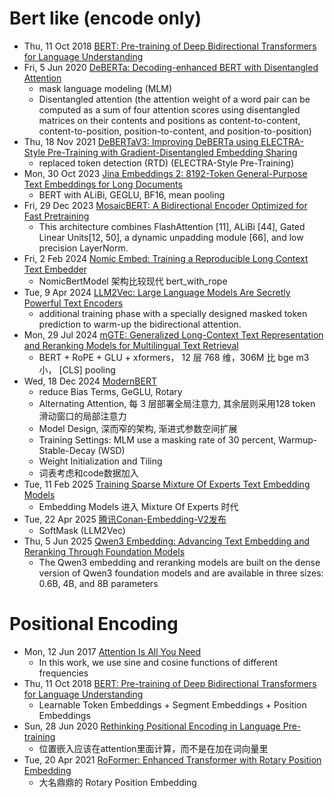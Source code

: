 
# Bert like (encode only)
- Thu, 11 Oct 2018 [BERT: Pre-training of Deep Bidirectional Transformers for Language Understanding](https://arxiv.org/abs/1810.04805)
- Fri, 5 Jun 2020 [DeBERTa: Decoding-enhanced BERT with Disentangled Attention](https://arxiv.org/abs/2006.03654)
  - mask language modeling (MLM)
  - Disentangled attention (the attention weight of a word pair can be computed as a sum of four attention scores
using disentangled matrices on their contents and positions as content-to-content, content-to-position,
position-to-content, and position-to-position)
- Thu, 18 Nov 2021 [DeBERTaV3: Improving DeBERTa using ELECTRA-Style Pre-Training with Gradient-Disentangled Embedding Sharing](https://arxiv.org/abs/2111.09543)
  - replaced token detection (RTD) (ELECTRA-Style Pre-Training)
- Mon, 30 Oct 2023 [Jina Embeddings 2: 8192-Token General-Purpose Text Embeddings for Long Documents](https://arxiv.org/abs/2310.19923)
  - BERT with ALiBi, GEGLU, BF16, mean pooling
- Fri, 29 Dec 2023 [MosaicBERT: A Bidirectional Encoder Optimized for Fast Pretraining](https://arxiv.org/abs/2312.17482)
  - This architecture combines FlashAttention [11], ALiBi [44], Gated Linear Units[12, 50], a dynamic unpadding module [66], and low precision LayerNorm.
- Fri, 2 Feb 2024 [Nomic Embed: Training a Reproducible Long Context Text Embedder](https://arxiv.org/abs/2402.01613)
  - NomicBertModel 架构比较现代 bert_with_rope
- Tue, 9 Apr 2024 [LLM2Vec: Large Language Models Are Secretly Powerful Text Encoders](https://arxiv.org/abs/2404.05961)
  - additional training phase with a specially designed masked token prediction to warm-up the bidirectional attention.
- Mon, 29 Jul 2024 [mGTE: Generalized Long-Context Text Representation and Reranking Models for Multilingual Text Retrieval](https://arxiv.org/abs/2407.19669)
  - BERT + RoPE + GLU + xformers， 12 层 768 维，306M 比 bge m3 小，  [CLS] pooling
- Wed, 18 Dec 2024 [ModernBERT](https://arxiv.org/abs/2412.13663)
  - reduce Bias Terms, GeGLU, Rotary
  - Alternating Attention, 每 3 层部署全局注意力, 其余层则采用128 token 滑动窗口的局部注意力
  - Model Design, 深而窄的架构, 渐进式参数空间扩展
  - Training Settings: MLM use a masking rate of 30 percent, Warmup-Stable-Decay (WSD)
  - Weight Initialization and Tiling
  - 词表考虑和code数据加入
- Tue, 11 Feb 2025 [Training Sparse Mixture Of Experts Text Embedding Models](https://arxiv.org/abs/2502.07972)
  - Embedding Models 进入 Mixture Of Experts 时代 
- Tue, 22 Apr 2025 [腾讯Conan-Embedding-V2发布](https://zhuanlan.zhihu.com/p/1897675709696149020)
  - SoftMask (LLM2Vec)
- Thu, 5 Jun 2025 [Qwen3 Embedding: Advancing Text Embedding and Reranking Through Foundation Models](https://arxiv.org/abs/2506.05176)
  - The Qwen3 embedding and reranking models are built on the dense version of Qwen3 foundation models and are available in three sizes: 0.6B, 4B, and 8B parameters

# Positional Encoding
- Mon, 12 Jun 2017 [Attention Is All You Need](https://arxiv.org/abs/1706.03762)
  - In this work, we use sine and cosine functions of different frequencies
- Thu, 11 Oct 2018 [BERT: Pre-training of Deep Bidirectional Transformers for Language Understanding](https://arxiv.org/abs/1810.04805)
  - Learnable Token Embeddings + Segment Embeddings + Position Embeddings
- Sun, 28 Jun 2020 [Rethinking Positional Encoding in Language Pre-training](https://arxiv.org/abs/2006.15595)
  - 位置嵌入应该在attention里面计算，而不是在加在词向量里
- Tue, 20 Apr 2021 [RoFormer: Enhanced Transformer with Rotary Position Embedding](https://arxiv.org/abs/2104.09864)
  - 大名鼎鼎的 Rotary Position Embedding

